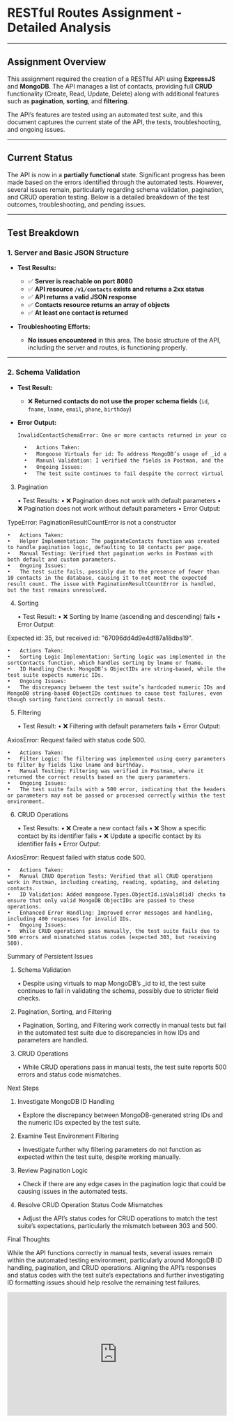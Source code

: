 # **RESTful Routes Assignment - Detailed Analysis**

---

## **Assignment Overview**

This assignment required the creation of a RESTful API using **ExpressJS** and **MongoDB**. The API manages a list of contacts, providing full **CRUD** functionality (Create, Read, Update, Delete) along with additional features such as **pagination**, **sorting**, and **filtering**.

The API’s features are tested using an automated test suite, and this document captures the current state of the API, the tests, troubleshooting, and ongoing issues.

---

## **Current Status**

The API is now in a **partially functional** state. Significant progress has been made based on the errors identified through the automated tests. However, several issues remain, particularly regarding schema validation, pagination, and CRUD operation testing. Below is a detailed breakdown of the test outcomes, troubleshooting, and pending issues.

---

## **Test Breakdown**

### **1. Server and Basic JSON Structure**

- **Test Results:**
  - ✅ **Server is reachable on port 8080**
  - ✅ **API resource `/v1/contacts` exists and returns a 2xx status**
  - ✅ **API returns a valid JSON response**
  - ✅ **Contacts resource returns an array of objects**
  - ✅ **At least one contact is returned**

- **Troubleshooting Efforts:**
  - **No issues encountered** in this area. The basic structure of the API, including the server and routes, is functioning properly.

---

### **2. Schema Validation**

- **Test Result:**
  - ❌ **Returned contacts do not use the proper schema fields** (`id`, `fname`, `lname`, `email`, `phone`, `birthday`)

- **Error Output:**
  ```bash
  InvalidContactSchemaError: One or more contacts returned in your contacts API resource did not contain a valid contact schema.

	•	Actions Taken:
	•	Mongoose Virtuals for id: To address MongoDB’s usage of _id and the test suite’s expectation of id, I implemented a virtual id field using Mongoose’s schema virtuals.
	•	Manual Validation: I verified the fields in Postman, and the output appeared to follow the expected schema.
	•	Ongoing Issues:
	•	The test suite continues to fail despite the correct virtual id being in place. The issue may stem from how the test suite validates the schema against MongoDB’s _id.

3. Pagination

	•	Test Results:
	•	❌ Pagination does not work with default parameters
	•	❌ Pagination does not work without default parameters
	•	Error Output:

TypeError: PaginationResultCountError is not a constructor


	•	Actions Taken:
	•	Helper Implementation: The paginateContacts function was created to handle pagination logic, defaulting to 10 contacts per page.
	•	Manual Testing: Verified that pagination works in Postman with both default and custom parameters.
	•	Ongoing Issues:
	•	The test suite fails, possibly due to the presence of fewer than 10 contacts in the database, causing it to not meet the expected result count. The issue with PaginationResultCountError is handled, but the test remains unresolved.

4. Sorting

	•	Test Result:
	•	❌ Sorting by lname (ascending and descending) fails
	•	Error Output:

Expected id: 35, but received id: "67096dd4d9e4df87a18dba19".


	•	Actions Taken:
	•	Sorting Logic Implementation: Sorting logic was implemented in the sortContacts function, which handles sorting by lname or fname.
	•	ID Handling Check: MongoDB’s ObjectIDs are string-based, while the test suite expects numeric IDs.
	•	Ongoing Issues:
	•	The discrepancy between the test suite’s hardcoded numeric IDs and MongoDB string-based ObjectIDs continues to cause test failures, even though sorting functions correctly in manual tests.

5. Filtering

	•	Test Result:
	•	❌ Filtering with default parameters fails
	•	Error Output:

AxiosError: Request failed with status code 500.


	•	Actions Taken:
	•	Filter Logic: The filtering was implemented using query parameters to filter by fields like lname and birthday.
	•	Manual Testing: Filtering was verified in Postman, where it returned the correct results based on the query parameters.
	•	Ongoing Issues:
	•	The test suite fails with a 500 error, indicating that the headers or parameters may not be passed or processed correctly within the test environment.

6. CRUD Operations

	•	Test Results:
	•	❌ Create a new contact fails
	•	❌ Show a specific contact by its identifier fails
	•	❌ Update a specific contact by its identifier fails
	•	Error Output:

AxiosError: Request failed with status code 500.


	•	Actions Taken:
	•	Manual CRUD Operation Tests: Verified that all CRUD operations work in Postman, including creating, reading, updating, and deleting contacts.
	•	ID Validation: Added mongoose.Types.ObjectId.isValid(id) checks to ensure that only valid MongoDB ObjectIDs are passed to these operations.
	•	Enhanced Error Handling: Improved error messages and handling, including 400 responses for invalid IDs.
	•	Ongoing Issues:
	•	While CRUD operations pass manually, the test suite fails due to 500 errors and mismatched status codes (expected 303, but receiving 500).

Summary of Persistent Issues

1. Schema Validation

	•	Despite using virtuals to map MongoDB’s _id to id, the test suite continues to fail in validating the schema, possibly due to stricter field checks.

2. Pagination, Sorting, and Filtering

	•	Pagination, Sorting, and Filtering work correctly in manual tests but fail in the automated test suite due to discrepancies in how IDs and parameters are handled.

3. CRUD Operations

	•	While CRUD operations pass in manual tests, the test suite reports 500 errors and status code mismatches.

Next Steps

1. Investigate MongoDB ID Handling

	•	Explore the discrepancy between MongoDB-generated string IDs and the numeric IDs expected by the test suite.

2. Examine Test Environment Filtering

	•	Investigate further why filtering parameters do not function as expected within the test suite, despite working manually.

3. Review Pagination Logic

	•	Check if there are any edge cases in the pagination logic that could be causing issues in the automated tests.

4. Resolve CRUD Operation Status Code Mismatches

	•	Adjust the API’s status codes for CRUD operations to match the test suite’s expectations, particularly the mismatch between 303 and 500.

Final Thoughts

While the API functions correctly in manual tests, several issues remain within the automated testing environment, particularly around MongoDB ID handling, pagination, and CRUD operations. Aligning the API’s responses and status codes with the test suite’s expectations and further investigating ID formatting issues should help resolve the remaining test failures.


<div style="position: relative; padding-bottom: 56.25%; height: 0; overflow: hidden; max-width: 100%;">
  <iframe src="https://www.youtube.com/embed/tZKMrdAhc6Y" style="position: absolute; top: 0; left: 0; width: 100%; height: 100%;" frameborder="0" allow="autoplay; encrypted-media" allowfullscreen></iframe>
</div>